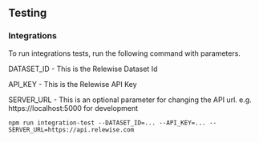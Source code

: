 ## Testing

### Integrations

To run integrations tests, run the following command with parameters.

DATASET_ID - This is the Relewise Dataset Id

API_KEY - This is the Relewise API Key

SERVER_URL - This is an optional parameter for changing the API url. e.g. https://localhost:5000 for development


    npm run integration-test --DATASET_ID=... --API_KEY=... --SERVER_URL=https://api.relewise.com

